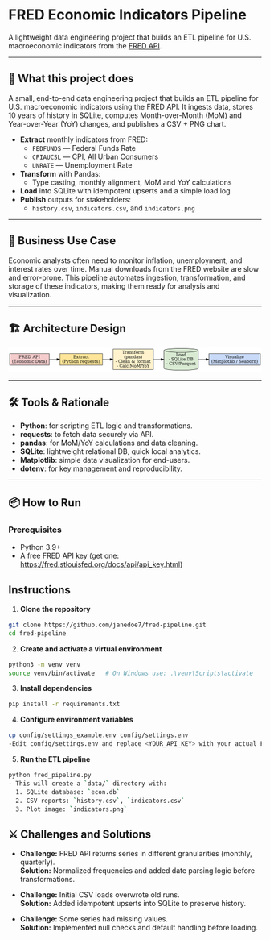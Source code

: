 # FRED Economic Indicators Pipeline

A lightweight data engineering project that builds an ETL pipeline for U.S. macroeconomic indicators 
from the [FRED API](https://fred.stlouisfed.org/docs/api/fred/).

---

## 🧠 What this project does
A small, end-to-end data engineering project that builds an ETL pipeline for U.S. macroeconomic indicators using the FRED API. It ingests data, stores 10 years of history in SQLite, computes Month-over-Month (MoM) and Year-over-Year (YoY) changes, and publishes a CSV + PNG chart.

- **Extract** monthly indicators from FRED:
  - `FEDFUNDS` — Federal Funds Rate
  - `CPIAUCSL` — CPI, All Urban Consumers
  - `UNRATE` — Unemployment Rate
- **Transform** with Pandas:
  - Type casting, monthly alignment, MoM and YoY calculations
- **Load** into SQLite with idempotent upserts and a simple load log
- **Publish** outputs for stakeholders:
  - `history.csv`, `indicators.csv`, and `indicators.png`

---
## 💼 Business Use Case
Economic analysts often need to monitor inflation, unemployment, and interest rates over time. Manual downloads from the FRED website are slow and error-prone. This pipeline automates ingestion, transformation, and storage of these indicators, making them ready for analysis and visualization.

---
## 🏗️ Architecture Design
![Architecture Diagram](images/fred_pipeline_architecture.png)

---
## 🛠️ Tools & Rationale
- **Python**: for scripting ETL logic and transformations.
- **requests**: to fetch data securely via API.
- **pandas**: for MoM/YoY calculations and data cleaning.
- **SQLite**: lightweight relational DB, quick local analytics.
- **Matplotlib**: simple data visualization for end-users.
- **dotenv**: for key management and reproducibility.
---
## 📦 How to Run

### Prerequisites
- Python 3.9+
- A free FRED API key (get one: https://fred.stlouisfed.org/docs/api/api_key.html)

## Instructions

1. **Clone the repository**

```bash
git clone https://github.com/janedoe7/fred-pipeline.git
cd fred-pipeline
```
2. **Create and activate a virtual environment**

```bash
python3 -m venv venv
source venv/bin/activate   # On Windows use: .\venv\Scripts\activate
```
3. **Install dependencies**
```bash
pip install -r requirements.txt
```
4. **Configure environment variables**
```bash
cp config/settings_example.env config/settings.env
-Edit config/settings.env and replace <YOUR_API_KEY> with your actual FRED API key.
```
5. **Run the ETL pipeline**
```bash
python fred_pipeline.py
- This will create a `data/` directory with:
  1. SQLite database: `econ.db`
  2. CSV reports: `history.csv`, `indicators.csv`
  3. Plot image: `indicators.png`
```
## ⚔️ Challenges and Solutions

- **Challenge:** FRED API returns series in different granularities (monthly, quarterly).  
  **Solution:** Normalized frequencies and added date parsing logic before transformations.

- **Challenge:** Initial CSV loads overwrote old runs.  
  **Solution:** Added idempotent upserts into SQLite to preserve history.

- **Challenge:** Some series had missing values.  
  **Solution:** Implemented null checks and default handling before loading.
